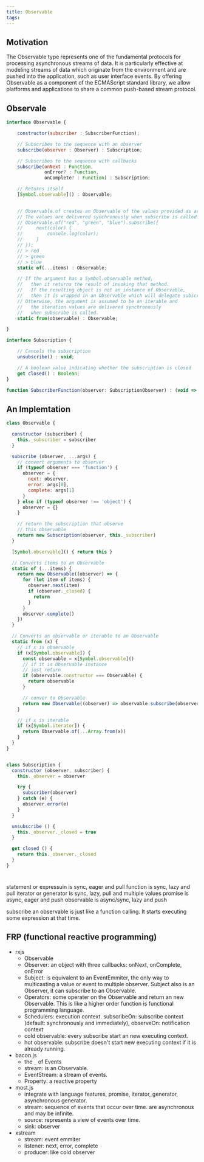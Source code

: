 ```yaml
---
title: Observable
tags:
---
```


## Motivation
The Observable type represents one of the fundamental protocols for processing asynchronous streams of data. It is particularly effective at modeling streams of data which originate from the environment and are pushed into the application, such as user interface events. By offering Observable as a component of the ECMAScript standard library, we allow platforms and applications to share a common push-based stream protocol.

## Observale

```js
interface Observable {

    constructor(subscriber : SubscriberFunction);

    // Subscribes to the sequence with an observer
    subscribe(observer : Observer) : Subscription;

    // Subscribes to the sequence with callbacks
    subscribe(onNext : Function,
              onError? : Function,
              onComplete? : Function) : Subscription;

    // Returns itself
    [Symbol.observable]() : Observable;

    
    // Observable.of creates an Observable of the values provided as arguments.
    // The values are delivered synchronously when subscribe is called.
    // Observable.of("red", "green", "blue").subscribe({
    //     next(color) {
    //         console.log(color);
    //     }
    // });
    // > red
    // > green
    // > blue
    static of(...items) : Observable;

    // If the argument has a Symbol.observable method,
    //   then it returns the result of invoking that method.
    //   If the resulting object is not an instance of Observable,
    //   then it is wrapped in an Observable which will delegate subscription.
    // Otherwise, the argument is assumed to be an iterable and
    //   the iteration values are delivered synchronously
    //   when subscribe is called.
    static from(observable) : Observable;

}

interface Subscription {

    // Cancels the subscription
    unsubscribe() : void;

    // A boolean value indicating whether the subscription is closed
    get closed() : Boolean;
}

function SubscriberFunction(observer: SubscriptionObserver) : (void => void)|Subscription;
```

## An Implemtation

```js
class Observable {

  constructor (subscriber) {
    this._subscriber = subscriber
  }

  subscribe (observer, ...args) {
    // convert arguments to observer
    if (typeof observer === 'function') {
      observer = {
        next: observer,
        error: args[0],
        complete: args[1]
      }
    } else if (typeof observer !== 'object') {
      observer = {}
    }

    // return the subscription that observe
    // this observable
    return new Subscription(observer, this._subscriber)
  }

  [Symbol.observable]() { return this }

  // Converts items to an Observable
  static of (...items) {
    return new Observable((observer) => {
      for (let item of items) {
        observer.next(item)
        if (observer._closed) {
          return
        }
      }
      observer.complete()
    })
  }

  // Converts an observable or iterable to an Observable
  static from (x) {
    // if x is observable
    if (x[Symbol.observable]) {
      const observable = x[Symbol.observable]()
      // if it is Observable instance
      // just return
      if (observable.constructor === Observable) {
        return observable
      }

      // conver to Observable
      return new Observable((observer) => observable.subscribe(observer))
    }

    // if x is iterable
    if (x[Symbol.iterator]) {
      return Observable.of(...Array.from(x))
    }
  }
}


class Subscription {
  constructor (observer, subscriber) {
    this._observer = observer

    try {
      subscriber(observer)
    } catch (e) {
      observer.error(e)
    }
  }

  unsubscribe () {
    this._observer._closed = true
  }

  get closed () {
    return this._observer._closed
  }
}
```

#

statement or expressuin is sync, eager and pull
function is sync, lazy and pull
iterator or generator is sync, lazy, pull and multiple values
promise is async, eager and push
observable is async/sync, lazy and push

subscribe an observable is just like a function calling.
It starts executing some expression at that time.

## FRP (functional reactive programming)

- rxjs
  - Observable
  - Observer: an object with three callbacks: onNext, onComplete, onError
  - Subject: is equivalent to an EventEmmiter, the only way to multicasting a value or event to multiple observer. Subject also is an Observer, it can subscribe to an Observable.
  - Operators: some operater on the Observable and return an new Observable. This is like a higher order function is functional programming language.
  - Schedulers: execution context. subscribeOn: subscribe context (default: synchronously and immediately), observeOn: notification context
  - cold observable: every subscribe start an new executing context.
  - hot observable: subscribe doesn't start new executing context if it is already running.
- bacon.js
  - the `_` of Events
  - stream: is an Observable.
  - EventStream: a stream of events.
  - Property: a reactive property
- most.js
  - integrate with language features, promise, iterator, generator, asynchronous generator.
  - stream: sequence of events that occur over time. are asynchronous and may be infinite.
  - source: represents a view of events over time.
  - sink: observer
- xstream
  - stream: event emmiter
  - listener: next, error, complete
  - producer: like cold observer
